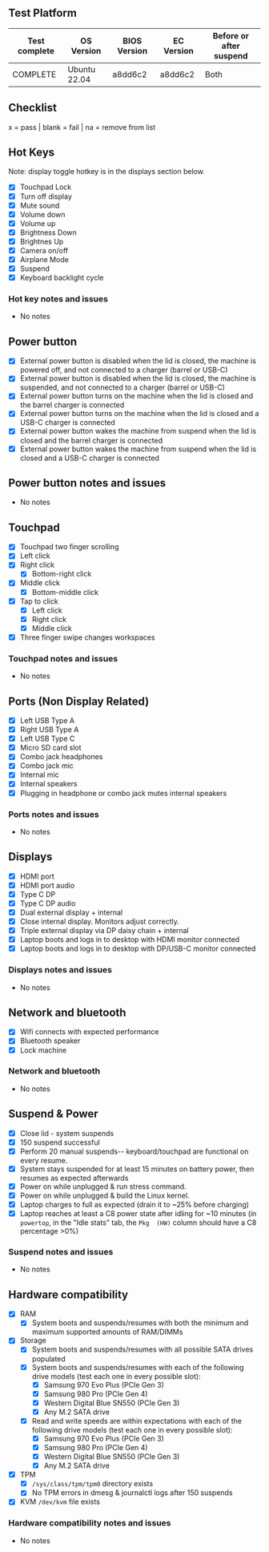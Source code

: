 ## Test Platform

| Test complete | OS Version     | BIOS Version | EC Version | Before or after suspend |
| ------------- | -------------- | ------------ | ---------- | ----------------------- |
|   COMPLETE    | Ubuntu 22.04 | a8dd6c2          | a8dd6c2        | Both                  |

## Checklist
x = pass | blank = fail | na = remove from list

## Hot Keys

Note: display toggle hotkey is in the displays section below.

- [x] Touchpad Lock
- [x] Turn off display
- [x] Mute sound
- [x] Volume down
- [x] Volume up
- [x] Brightness Down
- [X] Brightnes Up
- [x] Camera on/off
- [x] Airplane Mode
- [X] Suspend
- [x] Keyboard backlight cycle

### Hot key notes and issues

- No notes

## Power button

- [x] External power button is disabled when the lid is closed, the machine is powered off, and not connected to a charger (barrel or USB-C)
- [x] External power button is disabled when the lid is closed, the machine is suspended, and not connected to a charger (barrel or USB-C)
- [x] External power button turns on the machine when the lid is closed and the barrel charger is connected
- [x] External power button turns on the machine when the lid is closed and a USB-C charger is connected
- [x] External power button wakes the machine from suspend when the lid is closed and the barrel charger is connected
- [x] External power button wakes the machine from suspend when the lid is closed and a USB-C charger is connected

## Power button notes and issues

- No notes

## Touchpad

- [x] Touchpad two finger scrolling 
- [x] Left click
- [x] Right click
    - [x] Bottom-right click
- [x] Middle click
    - [x] Bottom-middle click
- [x] Tap to click
    - [x] Left click
    - [x] Right click
    - [x] Middle click
- [x] Three finger swipe changes workspaces

### Touchpad notes and issues

- No notes

## Ports (Non Display Related)

- [x] Left USB Type A
- [x] Right USB Type A
- [x] Left USB Type C
- [x] Micro SD card slot
- [x] Combo jack headphones
- [x] Combo jack mic
- [x] Internal mic
- [x] Internal speakers
- [x] Plugging in headphone or combo jack mutes internal speakers

### Ports notes and issues

- No notes

## Displays

- [x] HDMI port
- [x] HDMI port audio
- [x] Type C DP
- [x] Type C DP audio
- [x] Dual external display + internal
- [x] Close internal display. Monitors adjust correctly.
- [x] Triple external display via DP daisy chain + internal
- [x] Laptop boots and logs in to desktop with HDMI monitor connected
- [x] Laptop boots and logs in to desktop with DP/USB-C monitor connected

### Displays notes and issues

- No notes

## Network and bluetooth

- [x] Wifi connects with expected performance
- [x] Bluetooth speaker
- [x] Lock machine

### Network and bluetooth

- No notes

## Suspend & Power

- [x] Close lid - system suspends
- [x] 150 suspend successful
- [x] Perform 20 manual suspends-- keyboard/touchpad are functional on every resume.
- [x] System stays suspended for at least 15 minutes on battery power, then resumes as expected afterwards
- [x] Power on while unplugged & run stress command.
- [x] Power on while unplugged & build the Linux kernel.
- [x] Laptop charges to full as expected (drain it to ~25% before charging)
- [x] Laptop reaches at least a C8 power state after idling for ~10 minutes (in `powertop`, in the "Idle stats" tab, the 
            `Pkg  (HW)` column should have a C8 percentage >0%)

### Suspend notes and issues

- No notes

## Hardware compatibility

- [x] RAM
    - [x] System boots and suspends/resumes with both the minimum and maximum supported amounts of RAM/DIMMs
- [x] Storage
    - [x] System boots and suspends/resumes with all possible SATA drives populated
    - [x] System boots and suspends/resumes with each of the following drive models (test each one in every possible slot):
        - [x] Samsung 970 Evo Plus (PCIe Gen 3)
        - [x] Samsung 980 Pro (PCIe Gen 4)
        - [x] Western Digital Blue SN550 (PCIe Gen 3)
        - [x] Any M.2 SATA drive
    - [x] Read and write speeds are within expectations with each of the following drive models (test each one in every possible slot):
        - [x] Samsung 970 Evo Plus (PCIe Gen 3)
        - [x] Samsung 980 Pro (PCIe Gen 4)
        - [x] Western Digital Blue SN550 (PCIe Gen 3)
        - [x] Any M.2 SATA drive
- [x] TPM
    - [x] `/sys/class/tpm/tpm0` directory exists
    - [x] No TPM errors in dmesg & journalctl logs after 150 suspends
- [x] KVM `/dev/kvm` file exists

### Hardware compatibility notes and issues

- No notes
